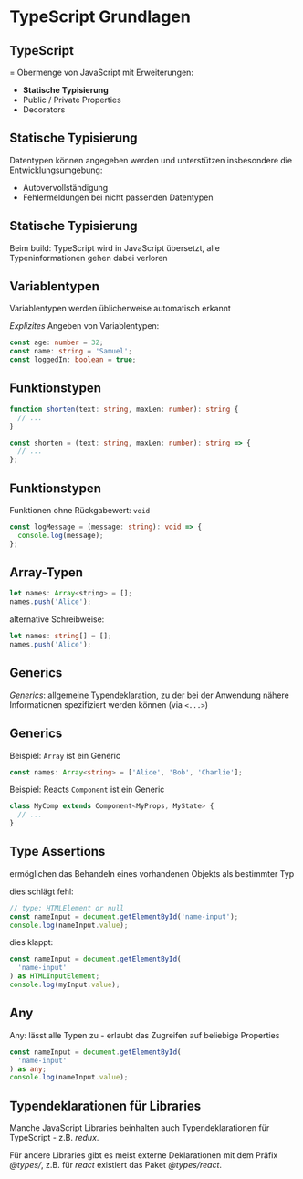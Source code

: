 <!-- closely realated content in presentations typescript and react-->

# TypeScript Grundlagen

## TypeScript

= Obermenge von JavaScript mit Erweiterungen:

- **Statische Typisierung**
- Public / Private Properties
- Decorators

## Statische Typisierung

Datentypen können angegeben werden und unterstützen insbesondere die Entwicklungsumgebung:

- Autovervollständigung
- Fehlermeldungen bei nicht passenden Datentypen

## Statische Typisierung

Beim build: TypeScript wird in JavaScript übersetzt, alle Typeninformationen gehen dabei verloren

## Variablentypen

Variablentypen werden üblicherweise automatisch erkannt

_Explizites_ Angeben von Variablentypen:

```ts
const age: number = 32;
const name: string = 'Samuel';
const loggedIn: boolean = true;
```

## Funktionstypen

```ts
function shorten(text: string, maxLen: number): string {
  // ...
}
```

```ts
const shorten = (text: string, maxLen: number): string => {
  // ...
};
```

## Funktionstypen

Funktionen ohne Rückgabewert: `void`

```ts
const logMessage = (message: string): void => {
  console.log(message);
};
```

## Array-Typen

```js
let names: Array<string> = [];
names.push('Alice');
```

alternative Schreibweise:

```ts
let names: string[] = [];
names.push('Alice');
```

## Generics

_Generics_: allgemeine Typendeklaration, zu der bei der Anwendung nähere Informationen spezifiziert werden können (via `<...>`)

## Generics

Beispiel: `Array` ist ein Generic

```ts
const names: Array<string> = ['Alice', 'Bob', 'Charlie'];
```

Beispiel: Reacts `Component` ist ein Generic

```ts
class MyComp extends Component<MyProps, MyState> {
  // ...
}
```

## Type Assertions

ermöglichen das Behandeln eines vorhandenen Objekts als bestimmter Typ

dies schlägt fehl:

```ts
// type: HTMLElement or null
const nameInput = document.getElementById('name-input');
console.log(nameInput.value);
```

dies klappt:

```ts
const nameInput = document.getElementById(
  'name-input'
) as HTMLInputElement;
console.log(myInput.value);
```

## Any

Any: lässt alle Typen zu - erlaubt das Zugreifen auf beliebige Properties

```ts
const nameInput = document.getElementById(
  'name-input'
) as any;
console.log(nameInput.value);
```

## Typendeklarationen für Libraries

Manche JavaScript Libraries beinhalten auch Typendeklarationen für TypeScript - z.B. _redux_.

Für andere Libraries gibt es meist externe Deklarationen mit dem Präfix _@types/_, z.B. für _react_ existiert das Paket _@types/react_.
